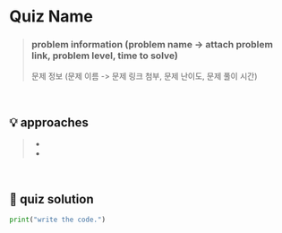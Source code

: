 # Quiz Name

> ### problem information (problem name -> attach problem link, problem level, time to solve)
> 문제 정보 (문제 이름 -> 문제 링크 첨부, 문제 난이도, 문제 풀이 시간) <br>

<br>

## 💡 approaches
>  - 
>  - 

<br>

## 🔑 quiz solution

```py
print("write the code.")
```
